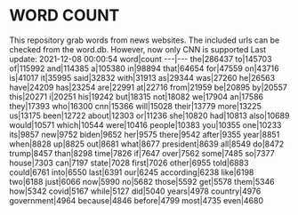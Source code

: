 # WORD COUNT
This repository grab words from news websites. The included urls can be checked from the word.db.
However, now only CNN is supported
Last update: 2021-12-08 00:00:54
word|count
---|---
the|286437
to|145703
of|115992
and|114385
a|105380
in|98894
that|64654
for|47559
on|43716
is|41017
it|35995
said|32832
with|31913
as|29344
was|27260
he|26563
have|24209
has|23254
are|22991
at|22716
from|21959
be|20895
by|20557
this|20271
i|20251
his|19242
but|18315
not|18082
we|17904
an|17586
they|17393
who|16300
cnn|15366
will|15028
their|13779
more|13225
us|13175
been|12722
about|12303
or|11236
she|10820
had|10813
also|10689
would|10571
which|10544
were|10416
people|10383
you|10355
one|10233
its|9857
new|9752
biden|9652
her|9575
there|9542
after|9355
year|8851
when|8828
up|8825
out|8681
what|8677
president|8639
all|8549
do|8472
trump|8457
than|8298
time|7826
if|7647
over|7562
some|7485
so|7377
house|7303
can|7197
state|7028
first|7026
other|6955
told|6883
could|6761
into|6550
last|6391
our|6245
according|6238
like|6198
two|6188
just|6066
now|5990
no|5682
those|5592
get|5578
them|5346
how|5342
covid|5167
while|5127
did|5040
years|4978
country|4976
government|4964
because|4846
before|4799
most|4735
even|4680
